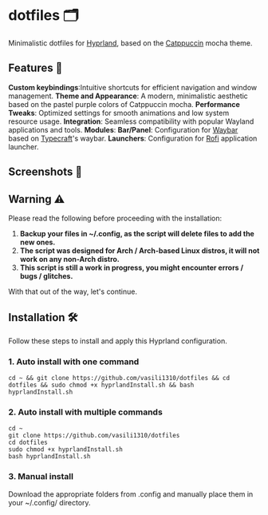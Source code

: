 # dotfiles 🗂️
Minimalistic dotfiles for [Hyprland](https://github.com/hyprwm/Hyprland), based on the [Catppuccin](https://github.com/catppuccin/catppuccin) mocha theme.

## Features 🤩
**Custom keybindings**:Intuitive shortcuts for efficient navigation and window management.
**Theme and Appearance**: A modern, minimalistic aesthetic based on the pastel purple colors of Catppuccin mocha.
**Performance Tweaks**: Optimized settings for smooth animations and low system resource usage.
**Integration**: Seamless compatibility with popular Wayland applications and tools.
**Modules**:
  **Bar/Panel**: Configuration for [Waybar](https://github.com/Alexays/Waybar) based on [Typecraft](https://github.com/typecraft-dev/dotfiles/tree/master/waybar/.config/waybar)'s waybar.
  **Launchers**: Configuration for [Rofi](https://github.com/davatorium/rofi) application launcher.

## Screenshots 📸


## Warning ⚠️

Please read the following before proceeding with the installation:

1. **Backup your files in ~/.config, as the script will delete files to add the new ones.**
2. **The script was designed for Arch / Arch-based Linux distros, it will not work on any non-Arch distro.**
3. **This script is still a work in progress, you might encounter errors / bugs / glitches.**

With that out of the way, let's continue.

## Installation 🛠️
Follow these steps to install and apply this Hyprland configuration.

### 1. Auto install with one command
```
cd ~ && git clone https://github.com/vasili1310/dotfiles && cd dotfiles && sudo chmod +x hyprlandInstall.sh && bash hyprlandInstall.sh
```

### 2. Auto install with multiple commands
```
cd ~
git clone https://github.com/vasili1310/dotfiles
cd dotfiles
sudo chmod +x hyprlandInstall.sh
bash hyprlandInstall.sh
```

### 3. Manual install
Download the appropriate folders from .config and manually place them in your ~/.config/ directory.
